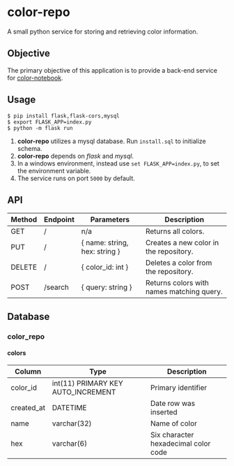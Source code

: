 # color-repo

A small python service for storing and retrieving color information.



## Objective

The primary objective of this application is to provide a back-end service for [color-notebook](https://github.com/WalterHahn/color-notebook).



## Usage


```
$ pip install flask,flask-cors,mysql
$ export FLASK_APP=index.py
$ python -m flask run
```

1. **color-repo** utilizes a mysql database.  Run `install.sql` to initialize schema.
2. **color-repo** depends on *flask* and *mysql*.
3. In a windows environment, instead use `set FLASK_APP=index.py`, to set the environment variable.
4. The service runs on port `5000` by default.



## API

| Method | Endpoint | Parameters                    | Description                               |
| ------ | -------- | ----------------------------- | ----------------------------------------- |
| GET    | /        | n/a                           | Returns all colors.                       |
| PUT    | /        | { name: string, hex: string } | Creates a new color in the repository.    |
| DELETE | /        | { color_id: int }             | Deletes a color from the repository.      |
| POST   | /search  | { query: string }             | Returns colors with names matching query. |



  ## Database

### color_repo

#### colors

| Column     | Type                               | Description                          |
| ---------- | ---------------------------------- | ------------------------------------ |
| color_id   | int(11) PRIMARY KEY AUTO_INCREMENT | Primary identifier                   |
| created_at | DATETIME                           | Date row was inserted                |
| name       | varchar(32)                        | Name of color                        |
| hex        | varchar(6)                         | Six character hexadecimal color code |

